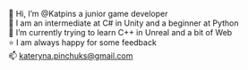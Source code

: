 👋 Hi, I’m @Katpins a junior game developer<br/>
:turtle: I am an intermediate at C# in Unity and a beginner at Python<br/>
🌱 I’m currently trying to learn C++ in Unreal and a bit of Web<br/>
:star: I am always happy for some feedback<br/>
:mailbox: kateryna.pinchuks@gmail.com<br/>
<!---
Katpins/Katpins is a ✨ special ✨ repository because its `README.md` (this file) appears on your GitHub profile.
You can click the Preview link to take a look at your changes.
--->
